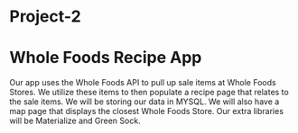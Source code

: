 # Project-2
# Whole Foods Recipe App 
Our app uses the Whole Foods API to pull up sale items at Whole Foods Stores. We utilize these items to then populate a recipe page that relates to the sale items. We will be storing our data in MYSQL. We will also have a map page that displays the closest Whole Foods Store. 
Our extra libraries will be Materialize and Green Sock. 
